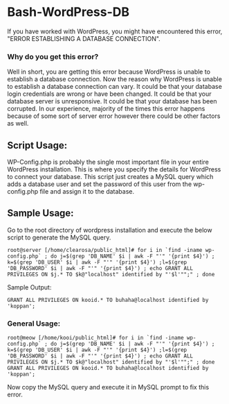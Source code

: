 # Bash-WordPress-DB

If you have worked with WordPress, you might have encountered this error, "ERROR ESTABLISHING A DATABASE CONNECTION". 

### Why do you get this error?

Well in short, you are getting this error because WordPress is unable to establish a database connection. Now the reason why WordPress is unable to establish a database connection can vary. It could be that your database login credentials are wrong or have been changed. It could be that your database server is unresponsive. It could be that your database has been corrupted. In our experience, majority of the times this error happens because of some sort of server error however there could be other factors as well.

## Script Usage:

WP-Config.php is probably the single most important file in your entire WordPress installation. This is where you specify the details for WordPress to connect your database. This script just creates a MySQL query which adds a database user and set the password of this user from the wp-config.php file and assign it to the database.

## Sample Usage:

Go to the root directory of wordpress installation and execute the below script to generate the MySQL query.
```
root@server [/home/clearosa/public_html]# for i in `find -iname wp-config.php` ; do j=$(grep 'DB_NAME' $i | awk -F "'" '{print $4}') ; k=$(grep 'DB_USER' $i | awk -F "'" '{print $4}') ;l=$(grep 'DB_PASSWORD' $i | awk -F "'" '{print $4}') ; echo GRANT ALL PRIVILEGES ON $j.* TO $k@"localhost" identified by "'$l'"";" ; done
```
Sample Output:
```
GRANT ALL PRIVILEGES ON kooid.* TO buhaha@localhost identified by 'koppan';
```

### General Usage:
```
root@meow [/home/kooi/public_html]# for i in `find -iname wp-config.php` ; do j=$(grep 'DB_NAME' $i | awk -F "'" '{print $4}') ; k=$(grep 'DB_USER' $i | awk -F "'" '{print $4}') ;l=$(grep 'DB_PASSWORD' $i | awk -F "'" '{print $4}') ; echo GRANT ALL PRIVILEGES ON $j.* TO $k@"localhost" identified by "'$l'"";" ; done
GRANT ALL PRIVILEGES ON kooid.* TO buhaha@localhost identified by 'koppan';
```

Now copy the MySQL query and execute it in MySQL prompt to fix this error.

